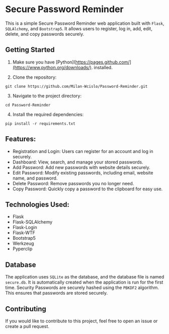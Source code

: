 # Secure Password Reminder

This is a simple Secure Password Reminder web application built with `Flask`, `SQLAlchemy`, and `Bootstrap5`. It allows users to register, log in, add, edit, delete, and copy passwords securely.

## Getting Started

1. Make sure you have [Python](https://pages.github.com/](https://www.python.org/downloads/). installed.
  
2. Clone the repository:
```console
git clone https://github.com/Milan-Wcislo/Password-Reminder.git
```
3. Navigate to the project directory:
```console
cd Password-Reminder
```
4. Install the required dependencies:
```console
pip install -r requirements.txt
```

## Features:

- Registration and Login: Users can register for an account and log in securely.
- Dashboard: View, search, and manage your stored passwords.
- Add Password: Add new passwords with website details securely.
- Edit Password: Modify existing passwords, including email, website name, and password.
- Delete Password: Remove passwords you no longer need.
- Copy Password: Quickly copy a password to the clipboard for easy use.

## Technologies Used:

- Flask
- Flask-SQLAlchemy
- Flask-Login
- Flask-WTF
- Bootstrap5
- Werkzeug
- Pyperclip

## Database

The application uses `SQLite` as the database, and the database file is named `secure.db`. It is automatically created when the application is run for the first time. 
Security Passwords are securely hashed using the `PBKDF2` algorithm. This ensures that passwords are stored securely. 

## Contributing

If you would like to contribute to this project, feel free to open an issue or create a pull request. 
